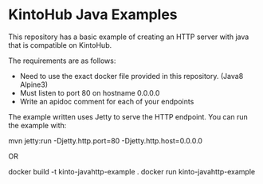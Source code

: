 # KintoHub Java Examples

This repository has a basic example of creating an HTTP server with java that is compatible on KintoHub.

The requirements are as follows:

* Need to use the exact docker file provided in this repository. (Java8 Alpine3)
* Must listen to port 80 on hostname 0.0.0.0
* Write an apidoc comment for each of your endpoints

The example written uses Jetty to serve the HTTP endpoint. You can run the example with:

mvn jetty:run -Djetty.http.port=80 -Djetty.http.host=0.0.0.0

OR

docker build -t kinto-javahttp-example .
docker run kinto-javahttp-example